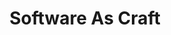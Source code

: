 ---
title: Software As Craft
description: "Thoughts how we build software, and the effects on our industry."
---